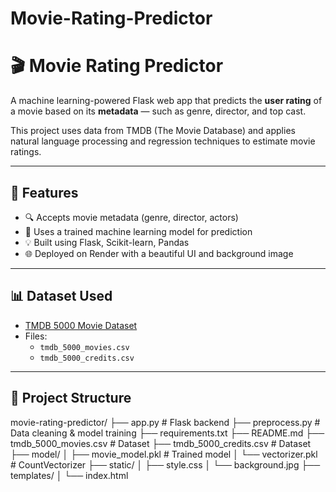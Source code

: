 # Movie-Rating-Predictor
# 🎬 Movie Rating Predictor

A machine learning-powered Flask web app that predicts the **user rating** of a movie based on its **metadata** — such as genre, director, and top cast.

This project uses data from TMDB (The Movie Database) and applies natural language processing and regression techniques to estimate movie ratings.

---

## 📌 Features

- 🔍 Accepts movie metadata (genre, director, actors)
- 🧠 Uses a trained machine learning model for prediction
- 💡 Built using Flask, Scikit-learn, Pandas
- 🌐 Deployed on Render with a beautiful UI and background image

---

## 📊 Dataset Used

- [TMDB 5000 Movie Dataset](https://www.kaggle.com/datasets/tmdb/tmdb-movie-metadata)
- Files:
  - `tmdb_5000_movies.csv`
  - `tmdb_5000_credits.csv`

---

## 📁 Project Structure

movie-rating-predictor/
├── app.py # Flask backend
├── preprocess.py # Data cleaning & model training
├── requirements.txt
├── README.md
├── tmdb_5000_movies.csv # Dataset
├── tmdb_5000_credits.csv # Dataset
├── model/
│ ├── movie_model.pkl # Trained model
│ └── vectorizer.pkl # CountVectorizer
├── static/
│ ├── style.css
│ └── background.jpg
├── templates/
│ └── index.html

